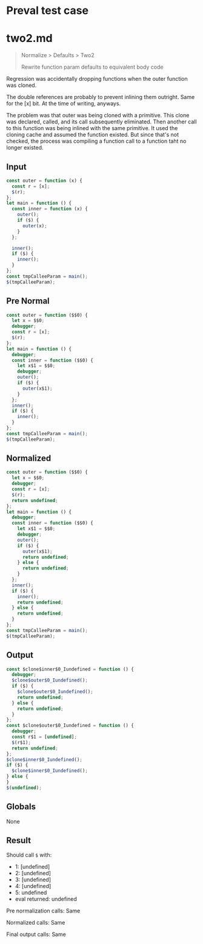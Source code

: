 # Preval test case

# two2.md

> Normalize > Defaults > Two2
>
> Rewrite function param defaults to equivalent body code

Regression was accidentally dropping functions when the outer function was cloned.

The double references are probably to prevent inlining them outright. Same for the [x] bit. At the time of writing, anyways.

The problem was that outer was being cloned with a primitive. This clone was declared, called, and its call subsequently eliminated. Then another call to this function was being inlined with the same primitive. It used the cloning cache and assumed the function existed. But since that's not checked, the process was compiling a function call to a function taht no longer existed.

## Input

`````js filename=intro
const outer = function (x) {
  const r = [x];
  $(r);
};
let main = function () {
  const inner = function (x) {
    outer();
    if ($) {
      outer(x);
    }
  };

  inner();
  if ($) {
    inner();
  }
};
const tmpCalleeParam = main();
$(tmpCalleeParam);
`````

## Pre Normal

`````js filename=intro
const outer = function ($$0) {
  let x = $$0;
  debugger;
  const r = [x];
  $(r);
};
let main = function () {
  debugger;
  const inner = function ($$0) {
    let x$1 = $$0;
    debugger;
    outer();
    if ($) {
      outer(x$1);
    }
  };
  inner();
  if ($) {
    inner();
  }
};
const tmpCalleeParam = main();
$(tmpCalleeParam);
`````

## Normalized

`````js filename=intro
const outer = function ($$0) {
  let x = $$0;
  debugger;
  const r = [x];
  $(r);
  return undefined;
};
let main = function () {
  debugger;
  const inner = function ($$0) {
    let x$1 = $$0;
    debugger;
    outer();
    if ($) {
      outer(x$1);
      return undefined;
    } else {
      return undefined;
    }
  };
  inner();
  if ($) {
    inner();
    return undefined;
  } else {
    return undefined;
  }
};
const tmpCalleeParam = main();
$(tmpCalleeParam);
`````

## Output

`````js filename=intro
const $clone$inner$0_Iundefined = function () {
  debugger;
  $clone$outer$0_Iundefined();
  if ($) {
    $clone$outer$0_Iundefined();
    return undefined;
  } else {
    return undefined;
  }
};
const $clone$outer$0_Iundefined = function () {
  debugger;
  const r$1 = [undefined];
  $(r$1);
  return undefined;
};
$clone$inner$0_Iundefined();
if ($) {
  $clone$inner$0_Iundefined();
} else {
}
$(undefined);
`````

## Globals

None

## Result

Should call `$` with:
 - 1: [undefined]
 - 2: [undefined]
 - 3: [undefined]
 - 4: [undefined]
 - 5: undefined
 - eval returned: undefined

Pre normalization calls: Same

Normalized calls: Same

Final output calls: Same
